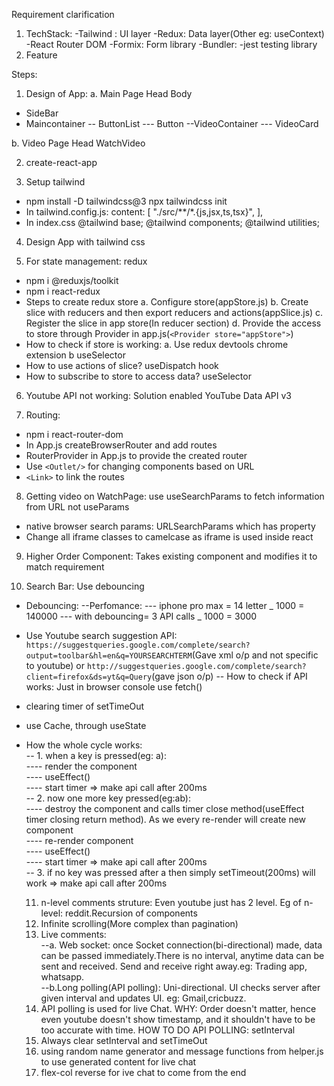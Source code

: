 Requirement clarification

1. TechStack:
   -Tailwind : UI layer
   -Redux: Data layer(Other eg: useContext)
   -React Router DOM
   -Formix: Form library
   -Bundler:
   -jest testing library
2. Feature

Steps:

1. Design of App:
   a. Main Page
   Head
   Body

- SideBar
- Maincontainer
  -- ButtonList
  --- Button
  --VideoContainer
  --- VideoCard

b. Video Page
Head
WatchVideo

2. create-react-app

3. Setup tailwind

- npm install -D tailwindcss@3
  npx tailwindcss init
- In tailwind.config.js:
  content: [
  "./src/**/*.{js,jsx,ts,tsx}",
  ],
- In index.css
  @tailwind base;
  @tailwind components;
  @tailwind utilities;

4. Design App with tailwind css

5. For state management: redux

- npm i @reduxjs/toolkit
- npm i react-redux
- Steps to create redux store
  a. Configure store(appStore.js)
  b. Create slice with reducers and then export reducers and actions(appSlice.js)
  c. Register the slice in app store(In reducer section)
  d. Provide the access to store through Provider in app.js(`<Provider store="appStore">`)
- How to check if store is working:
  a. Use redux devtools chrome extension
  b useSelector
- How to use actions of slice? useDispatch hook
- How to subscribe to store to access data? useSelector

6. Youtube API not working: Solution enabled YouTube Data API v3

7. Routing:

- npm i react-router-dom
- In App.js createBrowserRouter and add routes
- RouterProvider in App.js to provide the created router
- Use `<Outlet/>` for changing components based on URL
- `<Link>` to link the routes

8. Getting video on WatchPage: use useSearchParams to fetch information from URL not useParams

- native browser search params: URLSearchParams which has property
- Change all iframe classes to camelcase as iframe is used inside react

9. Higher Order Component: Takes existing component and modifies it to match requirement

10. Search Bar: Use debouncing

- Debouncing:
  --Perfomance:
  --- iphone pro max = 14 letter _ 1000 = 140000
  --- with debouncing= 3 API calls _ 1000 = 3000
- Use Youtube search suggestion API: `https://suggestqueries.google.com/complete/search?output=toolbar&hl=en&q=YOURSEARCHTERM`(Gave xml o/p and not specific to youtube) or `http://suggestqueries.google.com/complete/search?client=firefox&ds=yt&q=Query`(gave json o/p)
  -- How to check if API works: Just in browser console use fetch()
- clearing timer of setTimeOut
- use Cache, through useState
- How the whole cycle works:  
  -- 1. when a key is pressed(eg: a):  
  ---- render the component  
  ---- useEffect()  
  ---- start timer => make api call after 200ms  
  -- 2. now one more key pressed(eg:ab):  
  ---- destroy the component and calls timer close method(useEffect timer closing return method). As we every re-render will create new component  
  ---- re-render component  
  ---- useEffect()  
  ---- start timer => make api call after 200ms  
  -- 3. if no key was pressed after a then simply setTimeout(200ms) will work => make api call after 200ms

  11. n-level comments struture: Even youtube just has 2 level. Eg of n-level: reddit.Recursion of components
  12. Infinite scrolling(More complex than pagination)
  13. Live comments:  
      --a. Web socket: once Socket connection(bi-directional) made, data can be passed immediately.There is no interval, anytime data can be sent and received. Send and receive right away.eg: Trading app, whatsapp.  
      --b.Long polling(API polling): Uni-directional. UI checks server after given interval and updates UI. eg: Gmail,cricbuzz.
  14. API polling is used for live Chat. WHY: Order doesn't matter, hence even youtube doesn't show timestamp, and it shouldn't have to be too accurate with time. HOW TO DO API POLLING: setInterval
  15. Always clear setInterval and setTimeOut
  16. using random name generator and message functions from helper.js to use generated content for live chat
  17. flex-col reverse for ive chat to come from the end
